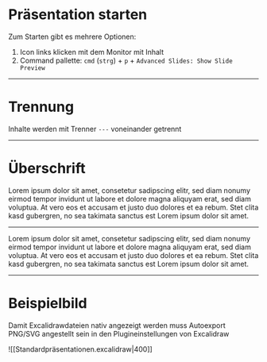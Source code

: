 # Präsentation starten

Zum Starten gibt es mehrere Optionen:

1. Icon links klicken mit dem Monitor mit Inhalt
2. Command pallette:
	 `cmd` (`strg`) + `p`  + `Advanced Slides: Show Slide Preview`


---
# Trennung

Inhalte werden mit Trenner `---` voneinander getrennt

---

# Überschrift

Lorem ipsum dolor sit amet, consetetur sadipscing elitr, sed diam nonumy eirmod tempor invidunt ut labore et dolore magna aliquyam erat, sed diam voluptua. At vero eos et accusam et justo duo dolores et ea rebum. Stet clita kasd gubergren, no sea takimata sanctus est Lorem ipsum dolor sit amet. 

--- 

Lorem ipsum dolor sit amet, consetetur sadipscing elitr, sed diam nonumy eirmod tempor invidunt ut labore et dolore magna aliquyam erat, sed diam voluptua. At vero eos et accusam et justo duo dolores et ea rebum. Stet clita kasd gubergren, no sea takimata sanctus est Lorem ipsum dolor sit amet.

---
# Beispielbild
Damit Excalidrawdateien nativ angezeigt werden muss Autoexport PNG/SVG angestellt sein in den Plugineinstellungen von Excalidraw 

![[Standardpräsentationen.excalidraw|400]]